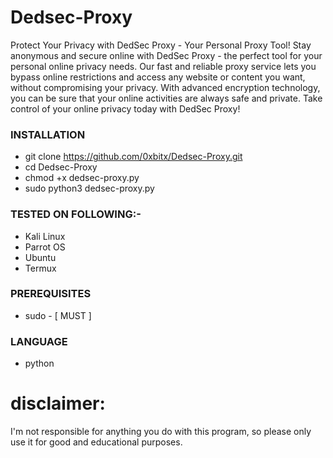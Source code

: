 # Dedsec-Proxy
Protect Your Privacy with DedSec Proxy - Your Personal Proxy Tool!
Stay anonymous and secure online with DedSec Proxy - the perfect tool for your personal online privacy needs. Our fast and reliable proxy service lets you bypass online restrictions and access any website or content you want, without compromising your privacy. With advanced encryption technology, you can be sure that your online activities are always safe and private. Take control of your online privacy today with DedSec Proxy!

### INSTALLATION 
* git clone https://github.com/0xbitx/Dedsec-Proxy.git
* cd Dedsec-Proxy
* chmod +x dedsec-proxy.py
* sudo python3 dedsec-proxy.py

### TESTED ON FOLLOWING:-
* Kali Linux 
* Parrot OS 
* Ubuntu
* Termux

### PREREQUISITES
* sudo - [ MUST ]

### LANGUAGE 
* python

# disclaimer:
  I'm not responsible for anything you do with this program, so please only use it for good and educational purposes.
